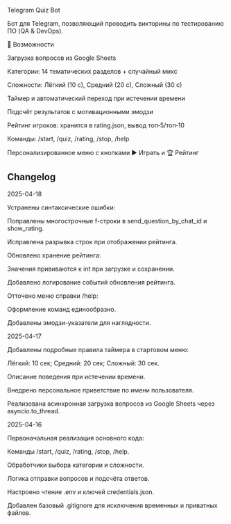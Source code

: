 Telegram Quiz Bot

Бот для Telegram, позволяющий проводить викторины по тестированию ПО (QA & DevOps).

🚀 Возможности

Загрузка вопросов из Google Sheets

Категории: 14 тематических разделов + случайный микс

Сложности: Лёгкий (10 с), Средний (20 с), Сложный (30 с)

Таймер и автоматический переход при истечении времени

Подсчёт результатов с мотивационными эмодзи

Рейтинг игроков: хранится в rating.json, вывод топ‑5/топ‑10

Команды: /start, /quiz, /rating, /stop, /help

Персонализированное меню с кнопками ▶️ Играть и 🏆 Рейтинг


## Changelog

2025-04-18

Устранены синтаксические ошибки:

Поправлены многострочные f-строки в send_question_by_chat_id и show_rating.

Исправлена разрывка строк при отображении рейтинга.

Обновлено хранение рейтинга:

Значения прививаются к int при загрузке и сохранении.

Добавлено логирование событий обновления рейтинга.

Отточено меню справки /help:

Оформление команд единообразно.

Добавлены эмодзи-указатели для наглядности.

2025-04-17

Добавлены подробные правила таймера в стартовом меню:

Лёгкий: 10 сек; Средний: 20 сек; Сложный: 30 сек.

Описание поведения при истечении времени.

Внедрено персональное приветствие по имени пользователя.

Реализована асинхронная загрузка вопросов из Google Sheets через asyncio.to_thread.

2025-04-16

Первоначальная реализация основного кода:

Команды /start, /quiz, /rating, /stop, /help.

Обработчики выбора категории и сложности.

Логика отправки вопросов и подсчёта ответов.

Настроено чтение .env и ключей credentials.json.

Добавлен базовый .gitignore для исключения временных и приватных файлов.
